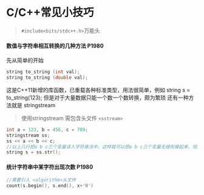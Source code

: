 # C/C++常见小技巧
> `#include<bits/stdc++.h>`万能头

#### 数值与字符串相互转换的几种方法   P1980
先从简单的开始
```c
string to_string (int val);
string to_string (double val);
```
这是C++11新增的库函数，已重载各种标准类型，用法很简单，例如 string s = to_string(123);
但是对于大量数据只能一个数一个数转换，颇为繁琐
还有一种方法就是 stringstream 
> 使用stringstream 需包含头文件 `<sstream>`
```c
int a = 123, b = 456, c = 789;
stringstream ss;
ss << a << b << c;
//以上几行把a b c三个变量读入字符串流中，这样就可以把a b c三个变量无缝衔接起来，但是需要注意的是，stringstream型不能直接输出，也不支持迭代器，需要利用stringstream类的成员函数str()才能把它当成普通字符串来用，例如
string s = ss.str();
```

#### 统计字符串中某字符出现次数     P1980
```c
//需要引入 <algorithm>头文件
count(s.begin(), s.end(), x+'0')
```